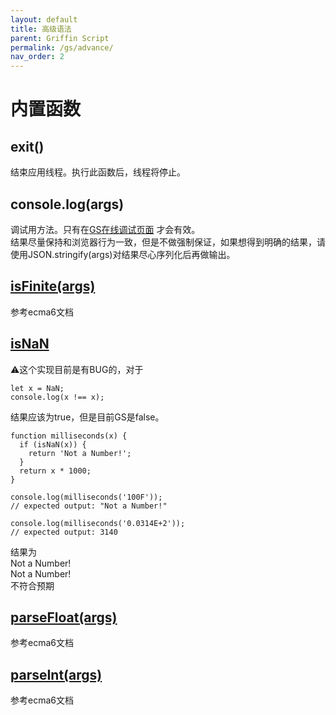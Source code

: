 ```yaml
---
layout: default
title: 高级语法
parent: Griffin Script
permalink: /gs/advance/
nav_order: 2
---
```

# 内置函数
## exit()
结束应用线程。执行此函数后，线程将停止。
## console.log(args)
调试用方法。只有在[GS在线调试页面](https://open.iot.cainiao.com/#/develop/run-gs) 才会有效。  
结果尽量保持和浏览器行为一致，但是不做强制保证，如果想得到明确的结果，请使用JSON.stringify(args)对结果尽心序列化后再做输出。
## [isFinite(args)](https://developer.mozilla.org/zh-CN/docs/Web/JavaScript/Reference/Global_Objects/isFinite)
参考ecma6文档
## [isNaN](https://developer.mozilla.org/zh-CN/docs/Web/JavaScript/Reference/Global_Objects/isNaN)
 ⚠️这个实现目前是有BUG的，对于
```
let x = NaN;
console.log(x !== x);
```
结果应该为true，但是目前GS是false。
```
function milliseconds(x) {
  if (isNaN(x)) {
    return 'Not a Number!';
  }
  return x * 1000;
}

console.log(milliseconds('100F'));
// expected output: "Not a Number!"

console.log(milliseconds('0.0314E+2'));
// expected output: 3140
```
结果为   
Not a Number!  
Not a Number!  
不符合预期
## [parseFloat(args)](https://developer.mozilla.org/zh-CN/docs/Web/JavaScript/Reference/Global_Objects/parseFloat)
参考ecma6文档
## [parseInt(args)](https://developer.mozilla.org/zh-CN/docs/Web/JavaScript/Reference/Global_Objects/parseInt)
参考ecma6文档